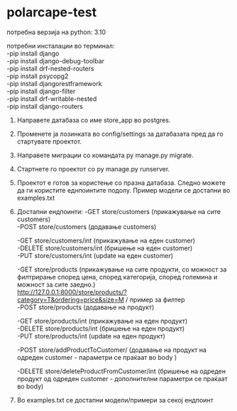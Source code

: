 # polarcape-test

потребна верзија на python: 3.10


потребни инсталации во терминал:<br />
    -pip install django<br />
    -pip install django-debug-toolbar<br />
    -pip install drf-nested-routers<br />
    -pip install psycopg2<br />
    -pip install djangorestframework<br />
    -pip install django-filter<br />
    -pip install drf-writable-nested<br />
    -pip install django-routers

1. Направете датабаза со име store_app во postgres.

2. Променете ја лозинката во config/settings за датабазата пред да го стартувате проектот.

3. Направете миграции со командата py manage.py migrate.

4. Стартнете го проектот со py manage.py runserver.

5. Проектот е готов за користење со празна датабаза. Следно можете да ги користите еднпоинтите подолу. Пример модели се достапни во examples.txt

5. Достапни ендпоинти:
    -GET store/customers (прикажување на сите customers)<br />
    -POST store/customers (додавање customers)<br />

    -GET store/customers/int (прикажување на еден customer)<br />
    -DELETE store/customers/int (бришење на еден customer)<br />
    -PUT store/customers/int (update на еден customer)<br />

    -GET store/products (прикажување на сите продукти, со можност за филтрирање според цена, според категорија, според големина и можност за сите заедно.)<br />
        http://127.0.0.1:8000/store/products/?category=T&ordering=price&size=M / пример за филтер<br /> 
    -POST store/products (додавање на продукт)

    -GET store/products/int (прикажување на еден продукт)<br />
    -DELETE store/products/int (бришење на еден продукт)<br />
    -PUT store/products/int (update на еден продукт)<br />

    -POST store/addProductToCustomer/ (додавање на продукт на одреден customer - параметри се праќаат во body )
    
    -DELETE store/deleteProductFromCustomer/int (бришење на одреден продукт од одреден customer - дополнителни параметри се праќаат во body)

6. Во examples.txt се достапни модели/примери за секој ендпоинт
